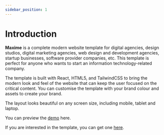 ```yaml
---
sidebar_position: 1
---
```


# Introduction

**Maxime** is a complete modern website template for digital agencies, design studios, digital marketing agencies, web design and development agencies, startup businesses, software provider companies, etc. This template is perfect for anyone who wants to start an information technology-related company.

The template is built with React, HTML5, and TailwindCSS to bring the modern look and feel of the website that can keep the user focused on the critical content. You can customise the template with your brand colour and assets to create your brand.

The layout looks beautiful on any screen size, including mobile, tablet and laptop.

You can preview the [demo](https://digital-agency-website-template.demo.tekminewe.com/) here.

If you are interested in the template, you can get one [here](https://www.tekminewe.com/product/digital-agency-website-template/).
